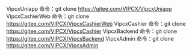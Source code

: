 VipcxUniapp
命令：git clone https://gitee.com/VIPCX/VipcxUniapp
VipcxCashierWeb
命令：git clone https://gitee.com/VIPCX/VipcxCashierWeb
VipcxCashier
命令：git clone https://gitee.com/VIPCX/VipcxCashier
VipcxBackend
命令：git clone https://gitee.com/VIPCX/VipcxBackend
VipcxAdmin
命令：git clone https://gitee.com/VIPCX/VipcxAdmin